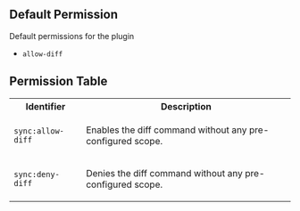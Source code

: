 ## Default Permission

Default permissions for the plugin

- `allow-diff`

## Permission Table 

<table>
<tr>
<th>Identifier</th>
<th>Description</th>
</tr>


<tr>
<td>

`sync:allow-diff`

</td>
<td>

Enables the diff command without any pre-configured scope.

</td>
</tr>

<tr>
<td>

`sync:deny-diff`

</td>
<td>

Denies the diff command without any pre-configured scope.

</td>
</tr>
</table>
